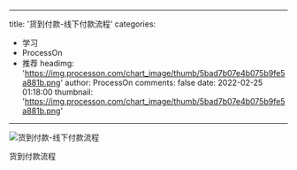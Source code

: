 
---
title: '货到付款-线下付款流程'
categories: 
 - 学习
 - ProcessOn
 - 推荐
headimg: 'https://img.processon.com/chart_image/thumb/5bad7b07e4b075b9fe5a881b.png'
author: ProcessOn
comments: false
date: 2022-02-25 01:18:00
thumbnail: 'https://img.processon.com/chart_image/thumb/5bad7b07e4b075b9fe5a881b.png'
---

<div>   
<img class="thumb" alt="货到付款-线下付款流程" src="https://img.processon.com/chart_image/thumb/5bad7b07e4b075b9fe5a881b.png" referrerpolicy="no-referrer">
<p>货到付款流程</p>  
</div>
            